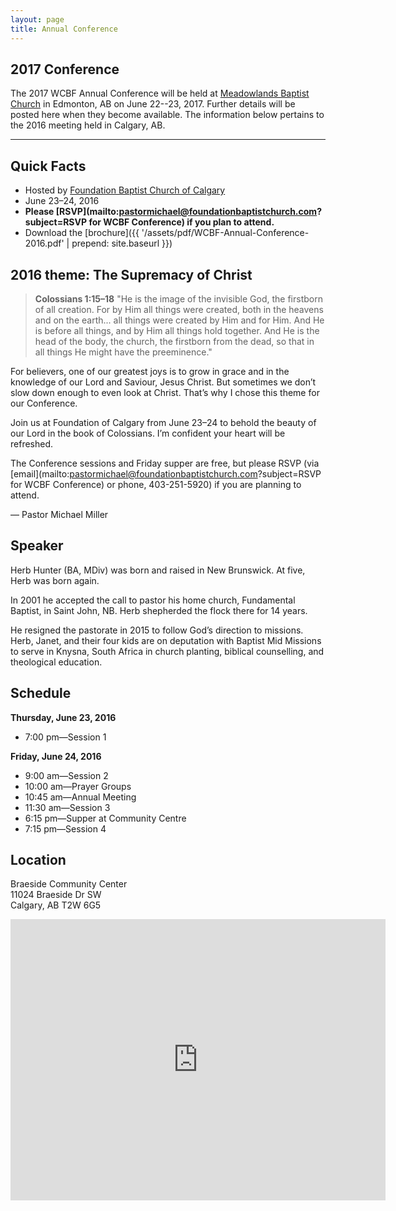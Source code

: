 ```yaml
---
layout: page
title: Annual Conference
---
```


## 2017 Conference

The 2017 WCBF Annual Conference will be held at [Meadowlands Baptist Church](http://www.meadowlandsbaptist.ca/) in Edmonton, AB on June 22--23, 2017. Further details will be posted here when they become available. The information below pertains to the 2016 meeting held in Calgary, AB.

-------------

## Quick Facts

* Hosted by [Foundation Baptist Church of Calgary](http://www.foundationbaptistchurch.com/)
* June 23&ndash;24, 2016
* **Please [RSVP](mailto:pastormichael@foundationbaptistchurch.com?subject=RSVP for WCBF Conference) if you plan to attend.**
* Download the [brochure]({{ '/assets/pdf/WCBF-Annual-Conference-2016.pdf' | prepend: site.baseurl }})

## 2016 theme: The Supremacy of Christ

<blockquote>
	<p><strong><span>Colossians 1:15&ndash;18</span></strong> "He is the image of the invisible God, the firstborn of all creation. For by Him all things were created, both in the heavens and on the earth... all things were created by Him and for Him. And He is before all things, and by Him all things hold together. And He is the head of the body, the church, the firstborn from the dead, so that in all things He might have the preeminence."</p>
</blockquote>

For believers, one of our greatest joys is to grow in grace and in the knowledge of our Lord and Saviour, Jesus Christ. But sometimes we don’t slow down enough to even look at Christ. That’s why I chose this theme for our Conference.

Join us at Foundation of Calgary from June 23&ndash;24 to behold the beauty of our Lord in the book of Colossians. I’m confident your heart will be refreshed.

The Conference sessions and Friday supper are free, but please RSVP (via [email](mailto:pastormichael@foundationbaptistchurch.com?subject=RSVP for WCBF Conference) or phone, 403-251-5920) if you are planning to attend.

— Pastor Michael Miller

## Speaker 

Herb Hunter (BA, MDiv) was born and raised in New Brunswick. At five, Herb was born again.

In 2001 he accepted the call to pastor his home church, Fundamental Baptist, in Saint John, NB. Herb shepherded the flock there for 14 years.

He resigned the pastorate in 2015 to follow God’s direction to missions. Herb, Janet, and their four kids are on deputation with Baptist Mid Missions to serve in Knysna, South Africa in church planting, biblical counselling, and theological education.

## Schedule

**Thursday, June 23, 2016**

* 7:00 pm—Session 1

**Friday, June 24, 2016**

* 9:00 am—Session 2
* 10:00 am—Prayer Groups
* 10:45 am—Annual Meeting
* 11:30 am—Session 3
* 6:15 pm—Supper at Community Centre
* 7:15 pm—Session 4

## Location

Braeside Community Center  
11024 Braeside Dr SW  
Calgary, AB T2W 6G5

<p>
	<iframe src="https://www.google.com/maps/embed?pb=!1m18!1m12!1m3!1d2513.3305520317563!2d-114.10513924820422!3d50.95459247944779!2m3!1f0!2f0!3f0!3m2!1i1024!2i768!4f13.1!3m3!1m2!1s0x537171512d63f537%3A0x3abfade1f12d5f07!2sBraeside+Community+Child+Care!5e0!3m2!1sen!2sca!4v1464705262108" width="600" height="450" frameborder="0" style="border:0" allowfullscreen></iframe>
</p>

